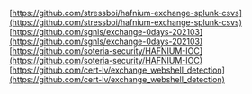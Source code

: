 [https://github.com/stressboi/hafnium-exchange-splunk-csvs](https://github.com/stressboi/hafnium-exchange-splunk-csvs)
[https://github.com/sgnls/exchange-0days-202103](https://github.com/sgnls/exchange-0days-202103)
[https://github.com/soteria-security/HAFNIUM-IOC](https://github.com/soteria-security/HAFNIUM-IOC)
[https://github.com/cert-lv/exchange_webshell_detection](https://github.com/cert-lv/exchange_webshell_detection)
